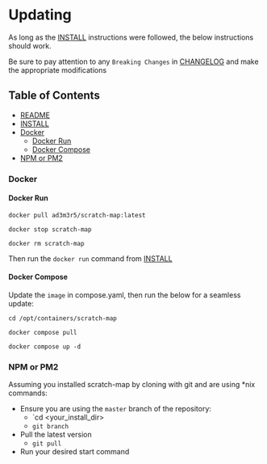 # Updating

As long as the [INSTALL](./INSTALL.md) instructions were followed, the below instructions should work.

Be sure to pay attention to any `Breaking Changes` in [CHANGELOG](./CHANGELOG.md) and make the appropriate modifications

## Table of Contents
  - [README](../README.md)
  - [INSTALL](./INSTALL.md)
  - [Docker](#docker)
    - [Docker Run](#docker-run)
    - [Docker Compose](#docker-compose)
  - [NPM or PM2](#npm-or-pm2)

### Docker

#### Docker Run

```
docker pull ad3m3r5/scratch-map:latest

docker stop scratch-map

docker rm scratch-map
```

Then run the `docker run` command from [INSTALL](./INSTALL.md)

#### Docker Compose

Update the `image` in compose.yaml, then run the below for a seamless update:

```
cd /opt/containers/scratch-map

docker compose pull

docker compose up -d
```

### NPM or PM2

Assuming you installed scratch-map by cloning with git and are using *nix commands:

- Ensure you are using the `master` branch of the repository:
  - `cd <your_install_dir>
  - `git branch`
- Pull the latest version
  - `git pull`
- Run your desired start command
